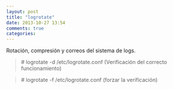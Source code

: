```yaml
---
layout: post
title: "logrotate"
date: 2013-10-27 13:54
comments: true
categories: 
---
```

Rotación, compresión y correos del sistema de logs.

>\# logrotate -d /etc/logrotate.conf (Verificación del correcto funcionamiento)

>\# logrotate -f /etc/logrotate.conf  (forzar la verificación)

